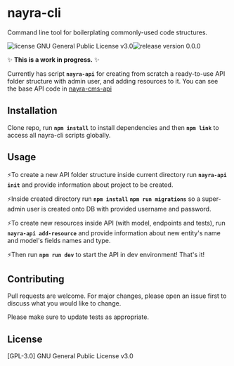 # nayra-cli

Command line tool for boilerplating commonly-used code structures.

<img src="https://img.shields.io/badge/license-GPL--3-brightgreen" alt="license GNU General Public License v3.0"><img src="https://img.shields.io/badge/release-0.0.0-orange" alt="release version 0.0.0">

 :sparkles: **This is a work in progress.** :sparkles:

Currently has script **```nayra-api```** for creating from scratch a ready-to-use API folder structure with admin user, and adding resources to it. You can see the base API code in [nayra-cms-api](https://github.com/nayracoop/nayra-cms-api)

## Installation

Clone repo, run 
**`npm install`**
to install dependencies and then
**`npm link`** 
to access all nayra-cli scripts globally.

## Usage

 :zap:To create a new API folder structure inside current directory run
**`nayra-api init`**
and provide information about project to be created.

 :zap:Inside created directory run 
**`npm install`**
**`npm run migrations`**
so a super-admin user is created onto DB with provided username and password.

 :zap:To create new resources inside API (with model, endpoints and tests), run
**`nayra-api add-resource`** and provide information about new entity's name and model's fields names and type. 

 :zap:Then run
**`npm run dev`**
to start the API in dev environment! That's it!

## Contributing
Pull requests are welcome. For major changes, please open an issue first to discuss what you would like to change.

Please make sure to update tests as appropriate.

## License
[GPL-3.0] GNU General Public License v3.0
